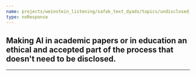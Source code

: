 ```yaml
---
name: projects/weinstein_listening/safak_text_dyads/topics/undisclosed_AI_discussion.md
type: noResponse
---
```


## Making AI in academic papers or in education an ethical and accepted part of the process that doesn't need to be disclosed.

---
